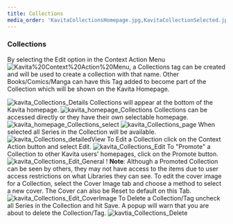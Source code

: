 ```yaml
---
title: Collections
media_order: 'KavitaCollectionsHomepage.jpg,KavitaCollectionSelected.jpg,Kavita Context Action Menu.png,kavita_Collections_Edit_General.jpg,kavita_Collections_Edit_CoverImage.jpg,kavita_Collections_Edit.jpg,kavita_Collections_page.jpg,kavita_homepage_Collections.jpg,kavita_homepage_Collections_select.jpg,kavita_Collections_Details.jpg,kavtia_Collections_Delete.jpg,kavita_Collections_detailedView.jpg'
---
```


### Collections

By selecting the Edit option in the Context Action Menu![Kavita%20Context%20Action%20Menu](Kavita%20Context%20Action%20Menu.png "Kavita%20Context%20Action%20Menu"), a Collections tag can be created and will be used to create a collection with that name. Other Books/Comics/Manga can have this Tag added to become part of the Collection which will be shown on the Kavita Homepage.

![kavita_Collections_Details](kavita_Collections_Details.jpg "kavita_Collections_Details")
Collections will appear at the bottom of the Kavita homepage. 
![kavita_homepage_Collections](kavita_homepage_Collections.jpg "kavita_homepage_Collections")
Collections can be accessed directly or they have their own selectable homepage.
![kavita_homepage_Collections_select](kavita_homepage_Collections_select.jpg "kavita_homepage_Collections_select")
![kavita_Collections_page](kavita_Collections_page.jpg "kavita_Collections_page")
When selected all Series in the Collection will be available.
![kavita_Collections_detailedView](kavita_Collections_detailedView.jpg "kavita_Collections_detailedView")
To Edit a Collection click on the Context Action button and select Edit.
![kavita_Collections_Edit](kavita_Collections_Edit.jpg "kavita_Collections_Edit")
To "Promote" a Collection to other Kavita users' homepages, click on the Promote button.
![kavita_Collections_Edit_General](kavita_Collections_Edit_General.jpg "kavita_Collections_Edit_General")
! **Note**: Although a Promoted Collection can be seen by others, they may not have access to the items due to user access restrictions on what Libraries they can see.
To edit the cover image for a Collection, select the Cover Image tab and choose a method to select a new cover. The Cover can also be Reset to default on this Tab.
![kavita_Collections_Edit_CoverImage](kavita_Collections_Edit_CoverImage.jpg "kavita_Collections_Edit_CoverImage")
To Delete a Collection/Tag uncheck all Series in the Collection and hit Save. A popup will warn that you are about to delete the Collection/Tag.
![kavtia_Collections_Delete](kavtia_Collections_Delete.jpg "kavtia_Collections_Delete")